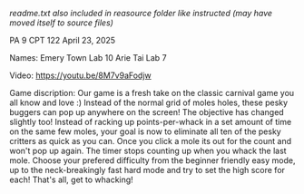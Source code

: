 *readme.txt also included in reasource folder like instructed (may have moved itself to source files)*

PA 9 
CPT 122
April 23, 2025

Names: 
Emery Town Lab 10
Arie Tai Lab 7

Video: https://youtu.be/8M7v9aFodjw

Game discription: 
Our game is a fresh take on the classic carnival game you all know and love :) Instead of the normal grid of 
moles holes, these pesky buggers can pop up anywhere on the screen! The objective has changed slightly too! Instead of racking up points-per-whack 
in a set amount of time on the same few moles, your goal is now to eliminate all ten of the pesky critters as quick as you can. Once you click a mole its 
out for the count and won't pop up again. The timer stops counting up when you whack the last mole. Choose your prefered difficulty from the beginner friendly
easy mode, up to the neck-breakingly fast hard mode and try to set the high score for each! That's all, get to whacking!

